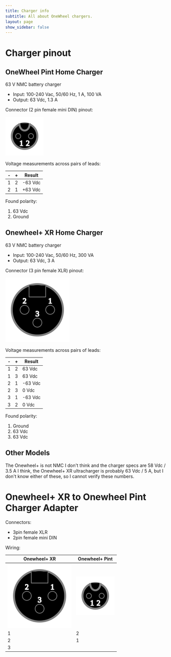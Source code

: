 ```yaml
---
title: Charger info
subtitle: All about OneWheel chargers.
layout: page
show_sidebar: false
---
```


# Charger pinout

## OneWheel Pint Home Charger

63 V NMC battery charger
* Input: 100-240 Vac, 50/60 Hz, 1 A, 100 VA
* Output: 63 Vdc, 1.3 A

Connector (2 pin female mini DIN) pinout:

![](images/charger_pint.svg)

Voltage measurements across pairs of leads:

| - | + | Result  |
|---|---|---------|
| 1 | 2 | -63 Vdc |
| 2 | 1 | +63 Vdc |

Found polarity:

1. 63 Vdc
2. Ground

## Onewheel+ XR Home Charger

63 V NMC battery charger
* Input: 100-240 Vac, 50/60 Hz, 300 VA
* Output: 63 Vdc, 3 A

Connector (3 pin female XLR) pinout:

![](images/charger_xr.svg)

Voltage measurements across pairs of leads:

| - | + | Result  |
|---|---|---------|
| 1 | 2 | 63 Vdc  |
| 1 | 3 | 63 Vdc  |
| 2 | 1 | -63 Vdc |
| 2 | 3 | 0 Vdc   |
| 3 | 1 | -63 Vdc |
| 3 | 2 | 0 Vdc   |

Found polarity:

1. Ground
2. 63 Vdc
3. 63 Vdc

## Other Models

The Onewheel+ is not NMC I don't think and the charger specs are
58 Vdc / 3.5 A I think, the Onewheel+ XR ultracharger is probably
63 Vdc / 5 A, but I don't know either of these, so I cannot verify
these numbers.

# Onewheel+ XR to Onewheel Pint Charger Adapter

Connectors:
* 3pin female XLR
* 2pin female mini DIN

Wiring:

| Onewheel+ XR | Onewheel+ Pint |
|--------------|----------------|
| ![](images/charger_xr.svg)  | ![](images/charger_pint.svg)  |
| 1            | 2              |
| 2            | 1              |
| 3            |                |
